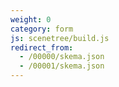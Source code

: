 ```yaml
---
weight: 0
category: form
js: scenetree/build.js
redirect_from:
  - /00000/skema.json
  - /00001/skema.json
---
```

